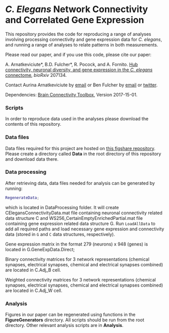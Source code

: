 # _C. Elegans_ Network Connectivity and Correlated Gene Expression

This repository provides the code for reproducing a range of analyses involving processing connectivity and gene expression data for *C. elegans*, and running a range of analyses to relate patterns in both measurements.

Please read our paper, and if you use this code, please cite our paper:

A. Arnatkeviciute\*, B.D. Fulcher\*, R. Pocock, and A. Fornito. [Hub connectivity, neuronal diversity, and gene expression in the _C. elegans_ connectome](https://www.biorxiv.org/content/early/2017/10/21/207134), _bioRxiv_ 207134.

Contact Aurina Arnatkeviciute by [email](mailto:aurina.arnatkeviciute@monash.edu) or Ben Fulcher by [email](mailto:ben.d.fulcher@gmail.com) or [twitter](https://twitter.com/bendfulcher).

Dependencies:
[Brain Connectivity Toolbox](https://sites.google.com/site/bctnet/), Version 2017-15-01.


### Scripts
In order to reproduce data used in the analyses please download the contents of this repository.

### Data files
Data files required for this project are hosted on [this figshare repository](https://figshare.com/s/797199619fbabdab8c86).
Please create a directory called **Data** in the root directory of this repository and download data there.

### Data processing
After retrieving data, data files needed for analysis can be generated by running:
```matlab
RegenerateData;
```
which is located in DataProcessing folder. It will create CElegansConnectivityData.mat file containing neuronal connectivity related data structure C and WS256_CertainEmptyEnrichedPartial.mat file containing gene expression related data structure G. Run `LoadAllData` to add all required paths and load necessary gene expression and connectivity data (stored in `G` and `C` data structures, respectively).

Gene expression matrix in the format 279 (neurons) x 948 (genes) is located in G.GeneExpData.Direct;

Binary connectivity matrices for 3 network representations (chemical synapses, electrical synapses, chemical and electrical synapses combined) are located in C.Adj_B cell.

Weighted connectivity matrices for 3 network representations (chemical synapses, electrical synapses, chemical and electrical synapses combined) are located in C.Adj_W cell.

### Analysis
Figures in our paper can be regenerated using functions in the **FigureGenerators** directory. All scripts should be run from the root directory.
Other relevant analysis scripts are in **Analysis**.
